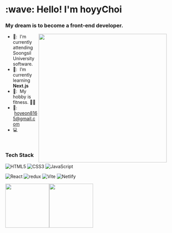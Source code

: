 <h1 align="left" id="macropower-title">:wave: Hello! I'm hoyyChoi</h1>
<h3 align="left">My dream is to become a front-end developer.</h3>


<img align='right' src="https://media.giphy.com/media/836HiJc7pgzy8iNXCn/giphy.gif" width="400" />

- 🏫: &nbsp;I'm currently attending Soongsil University software.
- 📖: &nbsp;I’m currently learning **Next.js**
- 🐤: &nbsp;My hobby is fitness. 🏋🏻
- 📧: &nbsp;hoyeon8165@gmail.com
- :computer: &nbsp; 

<br>

### Tech Stack

![HTML5](https://img.shields.io/badge/-HTML5-%23E44D27?style=flat-square&logo=html5&logoColor=ffffff)
![CSS3](https://img.shields.io/badge/-CSS3-%231572B6?style=flat-square&logo=css3)
![JavaScript](https://img.shields.io/badge/-JavaScript-%23F7DF1C?style=flat-square&logo=javascript&logoColor=000000&labelColor=%23F7DF1C&color=%23FFCE5A)
<!-- ![TypeScript](https://img.shields.io/badge/-TypeScript-007ACC?style=flat-square&logo=typescript&logoColor=white) -->
<!-- ![Vue.js](https://img.shields.io/badge/-Vue.js-%232c3e50?style=flat-square&logo=vuedotjs)
![Nuxt.js](https://img.shields.io/badge/-Nuxt.js-%23282C34?style=flat-square&logo=nuxtdotjs) -->
![React](https://img.shields.io/badge/-React-%23282C34?style=flat-square&logo=react)
<img alt="redux" src="https://img.shields.io/badge/-Redux-764ABC?style=flat-square&logo=redux&logoColor=white" />
![Vite](https://img.shields.io/badge/-Vite-%23646CFF?style=flat-square&logo=vite&logoColor=ffffff)
![Netlify](https://img.shields.io/badge/-Netlify-%2300C7B7?style=flat-square&logo=netlify&logoColor=ffffff)


<a href="https://github.com/hoyyChoi"><img height="137px" src="https://github-readme-stats.vercel.app/api?username=hoyyChoi&hide_title=true&hide_border=true&show_icons=true&include_all_commits=true&count_public=true&line_height=21&text_color=000&icon_color=000&bg_color=0,ea6161,ffc64d,fffc4d,52fa5a&theme=graywhite" /><!-- wi*quL3fcV --><img height="137px" src="https://github-readme-stats.vercel.app/api/top-langs/?username=hoyyChoi&hide=html&hide_title=true&hide_border=true&layout=compact&langs_count=6&exclude_repo=comp426,Redventures-Movie-Quotes&text_color=000&icon_color=fff&bg_color=0,52fa5a,4dfcff,c64dff&theme=graywhite" /></a>
